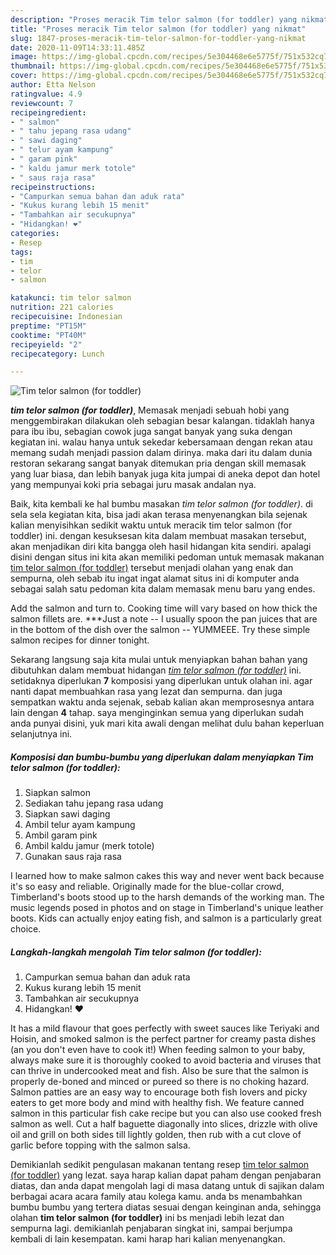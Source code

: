 ```yaml
---
description: "Proses meracik Tim telor salmon (for toddler) yang nikmat"
title: "Proses meracik Tim telor salmon (for toddler) yang nikmat"
slug: 1847-proses-meracik-tim-telor-salmon-for-toddler-yang-nikmat
date: 2020-11-09T14:33:11.485Z
image: https://img-global.cpcdn.com/recipes/5e304468e6e5775f/751x532cq70/tim-telor-salmon-for-toddler-foto-resep-utama.jpg
thumbnail: https://img-global.cpcdn.com/recipes/5e304468e6e5775f/751x532cq70/tim-telor-salmon-for-toddler-foto-resep-utama.jpg
cover: https://img-global.cpcdn.com/recipes/5e304468e6e5775f/751x532cq70/tim-telor-salmon-for-toddler-foto-resep-utama.jpg
author: Etta Nelson
ratingvalue: 4.9
reviewcount: 7
recipeingredient:
- " salmon"
- " tahu jepang rasa udang"
- " sawi daging"
- " telur ayam kampung"
- " garam pink"
- " kaldu jamur merk totole"
- " saus raja rasa"
recipeinstructions:
- "Campurkan semua bahan dan aduk rata"
- "Kukus kurang lebih 15 menit"
- "Tambahkan air secukupnya"
- "Hidangkan! ❤️"
categories:
- Resep
tags:
- tim
- telor
- salmon

katakunci: tim telor salmon 
nutrition: 221 calories
recipecuisine: Indonesian
preptime: "PT15M"
cooktime: "PT40M"
recipeyield: "2"
recipecategory: Lunch

---
```



![Tim telor salmon (for toddler)](https://img-global.cpcdn.com/recipes/5e304468e6e5775f/751x532cq70/tim-telor-salmon-for-toddler-foto-resep-utama.jpg)

<b><i>tim telor salmon (for toddler)</i></b>, Memasak menjadi sebuah hobi yang menggembirakan dilakukan oleh sebagian besar kalangan. tidaklah hanya para ibu ibu, sebagian cowok juga sangat banyak yang suka dengan kegiatan ini. walau hanya untuk sekedar kebersamaan dengan rekan atau memang sudah menjadi passion dalam dirinya. maka dari itu dalam dunia restoran sekarang sangat banyak ditemukan pria dengan skill memasak yang luar biasa, dan lebih banyak juga kita jumpai di aneka depot dan hotel yang mempunyai koki pria sebagai juru masak andalan nya.

Baik, kita kembali ke hal bumbu masakan <i>tim telor salmon (for toddler)</i>. di sela sela kegiatan kita, bisa jadi akan terasa menyenangkan bila sejenak kalian menyisihkan sedikit waktu untuk meracik tim telor salmon (for toddler) ini. dengan kesuksesan kita dalam membuat masakan tersebut, akan menjadikan diri kita bangga oleh hasil hidangan kita sendiri. apalagi disini dengan situs ini kita akan memiliki pedoman untuk memasak makanan <u>tim telor salmon (for toddler)</u> tersebut menjadi olahan yang enak dan sempurna, oleh sebab itu ingat ingat alamat situs ini di komputer anda sebagai salah satu pedoman kita dalam memasak menu baru yang endes.

Add the salmon and turn to. Cooking time will vary based on how thick the salmon fillets are. ***Just a note -- I usually spoon the pan juices that are in the bottom of the dish over the salmon -- YUMMEEE. Try these simple salmon recipes for dinner tonight.


Sekarang langsung saja kita mulai untuk menyiapkan bahan bahan yang dibutuhkan dalam membuat hidangan <u><i>tim telor salmon (for toddler)</i></u> ini. setidaknya diperlukan <b>7</b> komposisi yang diperlukan untuk olahan ini. agar nanti dapat membuahkan rasa yang lezat dan sempurna. dan juga sempatkan waktu anda sejenak, sebab kalian akan memprosesnya antara lain dengan <b>4</b> tahap. saya menginginkan semua yang diperlukan sudah anda punyai disini, yuk mari kita awali dengan melihat dulu bahan keperluan selanjutnya ini.

<!--inarticleads1-->

##### Komposisi dan bumbu-bumbu yang diperlukan dalam menyiapkan Tim telor salmon (for toddler):

1. Siapkan  salmon
1. Sediakan  tahu jepang rasa udang
1. Siapkan  sawi daging
1. Ambil  telur ayam kampung
1. Ambil  garam pink
1. Ambil  kaldu jamur (merk totole)
1. Gunakan  saus raja rasa


I learned how to make salmon cakes this way and never went back because it&#39;s so easy and reliable. Originally made for the blue-collar crowd, Timberland&#39;s boots stood up to the harsh demands of the working man. The music legends posed in photos and on stage in Timberland&#39;s unique leather boots. Kids can actually enjoy eating fish, and salmon is a particularly great choice. 

<!--inarticleads2-->

##### Langkah-langkah mengolah Tim telor salmon (for toddler):

1. Campurkan semua bahan dan aduk rata
1. Kukus kurang lebih 15 menit
1. Tambahkan air secukupnya
1. Hidangkan! ❤️


It has a mild flavour that goes perfectly with sweet sauces like Teriyaki and Hoisin, and smoked salmon is the perfect partner for creamy pasta dishes (an you don&#39;t even have to cook it!) When feeding salmon to your baby, always make sure it is thoroughly cooked to avoid bacteria and viruses that can thrive in undercooked meat and fish. Also be sure that the salmon is properly de-boned and minced or pureed so there is no choking hazard. Salmon patties are an easy way to encourage both fish lovers and picky eaters to get more body and mind with healthy fish. We feature canned salmon in this particular fish cake recipe but you can also use cooked fresh salmon as well. Cut a half baguette diagonally into slices, drizzle with olive oil and grill on both sides till lightly golden, then rub with a cut clove of garlic before topping with the salmon salsa. 

Demikianlah sedikit pengulasan makanan tentang resep <u>tim telor salmon (for toddler)</u> yang lezat. saya harap kalian dapat paham dengan penjabaran diatas, dan anda dapat mengolah lagi di masa datang untuk di sajikan dalam berbagai acara acara family atau kolega kamu. anda bs menambahkan bumbu bumbu yang tertera diatas sesuai dengan keinginan anda, sehingga olahan <b>tim telor salmon (for toddler)</b> ini bs menjadi lebih lezat dan sempurna lagi. demikianlah penjabaran singkat ini, sampai berjumpa kembali di lain kesempatan. kami harap hari kalian menyenangkan.
